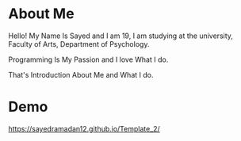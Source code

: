 # About Me
Hello!
My Name Is Sayed and I am 19,
I am studying at the university, Faculty of Arts, Department of Psychology.

Programming Is My Passion and I love What I do.

That's Introduction About Me and What I do.

# Demo
https://sayedramadan12.github.io/Template_2/
